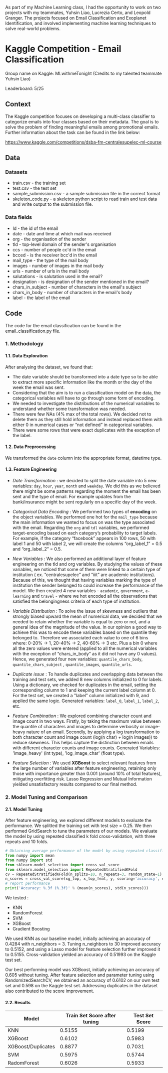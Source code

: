 As part of my Machine Learning class, I had the opportunity to work on two projects with my teammates, Yuhsin Liao, Lucrezia Certo, and Leopold Granger. The projects focused on Email Classification and Exoplanet Identification, and involved implementing machine learning techniques to solve real-world problems. 

# Kaggle Competition - Email Classification 
Group name on Kaggle: MLwithmeTonight (Credits to my talented teammate Yuhsin Liao)

Leaderboard: 5/25

## Context
The Kaggle competition focuses on developing a multi-class classifier to categorize emails into four classes based on their metadata. The goal is to solve the problem of finding meaningful emails among promotional emails. Further information about the task can be found in the link below: 

https://www.kaggle.com/competitions/dsba-fm-centralesupelec-ml-course

## Data
### Datasets

- train.csv - the training set
- test.csv - the test set
- sample_submission.csv - a sample submission file in the correct format
- skeleton_code.py - a skeleton python script to read train and test data and write output to the submission file.

### Data fields
- Id - the id of the email
- date - date and time at which mail was received
- org - the organisation of the sender
- tld - top-level domain of the sender's organisation
- ccs - number of people cc'd in the email
- bcced - is the receiver bcc'd in the email
- mail_type - the type of the mail body
- images - number of images in the mail body
- urls - number of urls in the mail body
- salutations - is salutation used in the email?
- designation - is designation of the sender mentioned in the email?
- chars_in_subject - number of characters in the email's subject
- chars_in_body - number of characters in the email's body
- label - the label of the email


## Code
The code for the email classification can be found in the email_classification.py file. 

### 1. Methodology

#### 1.1. Data Exploration

After analysing the dataset, we found that:
- The date variable should be transformed into a date type so to be able to extract more specific information like the month or the day of the week the email was sent. 
- Considering that the aim is to run a classification model on the data, the categorical variables will have to go through some form of encoding.  
- We needed to investigate the distributions of the numerical variables to understand whether some transformation was needed.
- There were few NAs (4% max of the total rows). We decided not to delete them as they still hold information and instead replaced them with either 0 in numerical cases or “not defined” in categorical variables. 
- There were some rows that were exact duplicates with the exception of the label.

#### 1.2. Data Preprocessing

We transformed the `date` column into the appropriate format, datetime type.


#### 1.3. Feature Engineering

- *Date Transformation* : we decided to split the date variable into 5 new variables: `day`, `hour`, `year`, `month` and `weekday`. We did this as we believed there might be some patterns regarding the moment the email has been sent and the type of email. For example updates from the bank/insurance might be sent regularly on a specific day of the week.

- *Categorical Data Encoding* : We performed two types of **encoding** on the object variables. We performed one hot for the `mail_type` because the main information we wanted to focus on was the type associated with the email. Regarding the `org` and `tdl` variables, we performed target-encoding based on each category’s probability to target labels. For example, if the category “facebook” appears in 100 rows, 50 with label 1 and 50 with  label 2, we will create the columns “org_label_1” = 0.5 and “org_label_2” = 0.5.

- *New Variables* : We also performed an additional layer of feature engineering on the tld and org variables. By studying the values of these variables, we noticed that some of them were linked to a certain type of institution ( ex. “centralesupelec” and “iiit” are academic institutions). Because of this, we thought that having variables marking the type of institution the sender belonged to could increase the performance of the model. We then created 4 new variables -  `academic`, `government`, `e-learning` and `travel` - where we hot encoded all the observations that satisfied the belongingness criteria of each type of institution.  

- *Variable Distribution* : To solve the issue of skewness and outliers that strongly biased upward the mean of numerical data, we decided that we needed to retain whether the variable is equal to zero or not, and a general idea of the magnitude of the value. In our opinion a good way to achieve this was to encode these variables based on the quantile they belonged to. Therefore we associated each value to one of 6 bins where: 0-20% → 1, 20-40% → 2, 40-60% → 3 etc. Plus a bin 0 where all the zero values were entered (applied to all the numerical variables with the exception of “chars_in_body” as it did not have any 0 values). Hence, we generated four new variables: `quantile_chars_body`, `quantile_chars_subject` , `quantile_images`, `quantile_urls`.

- *Duplicate issue* : To handle duplicates and overlapping data between the training and test sets, we added 8 new columns initialized to 0 for labels. Using a dictionary, we checked for duplicates in the email, setting the corresponding column to 1 and keeping the current label column at 0. For the test set, we created a "label" column initialized with 9, and applied the same logic. Generated variables: `label_0`, `label_1`, `label_2`, etc.

- *Feature Combination* : We explored combining character count and image count in two ways. Firstly, by taking the maximum value between the quantile of characters and images to determine verbosity or image-heavy nature of an email. Secondly, by applying a log transformation to both character count and image count (log(n char) + log(n images)) to reduce skewness. This helps capture the distinction between emails with different character counts and image counts. Generated Variables: 'image_heavy' (int type), 'log_image_char' (float type).

- *Feature Selection* : We used **XGBoost** to select relevant features from the large number of variables after feature engineering, retaining only those with importance greater than 0.001 (around 10% of total features), mitigating overfitting risk. Lasso Regression and Mutual Information yielded unsatisfactory results compared to our final method.


### 2. Model Tuning and Comparison

#### 2.1. Model Tuning

After feature engineering, we explored different models to evaluate the performance. We splitted the training set with test size = 0.25. We then performed GridSearch to tune the parameters of our models. We evaluate the model by using repeated classified k fold cross-validation, with three repeats and 10 folds.

```python
# Obtaining average performance of the model by using repeated classified k fold cross-validation, with three repeats and 10 folds.
from numpy import mean
from numpy import std
from sklearn.model_selection import cross_val_score
from sklearn.model_selection import RepeatedStratifiedKFold
cv = RepeatedStratifiedKFold(n_splits=10, n_repeats=3, random_state=1)
n_scores = cross_val_score(xg_top, x_top_feat, y, scoring='accuracy', cv=cv, n_jobs=-1, error_score='raise')
# report performance
print('Accuracy: %.3f (%.3f)' % (mean(n_scores), std(n_scores)))
```
We tested : 
- KNN
- RandomForest
- SVM
- XGBoost
- Gradient Boosting

We used KNN as our baseline model, initially achieving an accuracy of 0.4284 with n_neighbors = 3. Tuning n_neighbors to 30 improved accuracy to 0.5152, and using a Lasso model for feature selection further improved it to 0.5155. Cross-validation yielded an accuracy of 0.51993 on the Kaggle test set.

Our best performing model was XGBoost, initially achieving an accuracy of 0.605 without tuning. After feature selection and parameter tuning using RandomizedSearchCV, we obtained an accuracy of 0.6102 on our own test set and 0.598 on the Kaggle test set. Addressing duplicates in the dataset also contributed to the score improvement.


#### 2.2. Results

| Model  | Train Set Score after tuning | Test Set Score |
| ------------- | ------------- | ------------- |
| KNN  | 0.5155 | 0.5199 |
| XGBoost  | 0.6102 | 0.5983 |
| XGBoost/Duplicates  | 0.8877 | 0.7031 |
| SVM | 0.5975  | 0.5744 |
| RadomForest | 0.6026 | 0.5933 |

